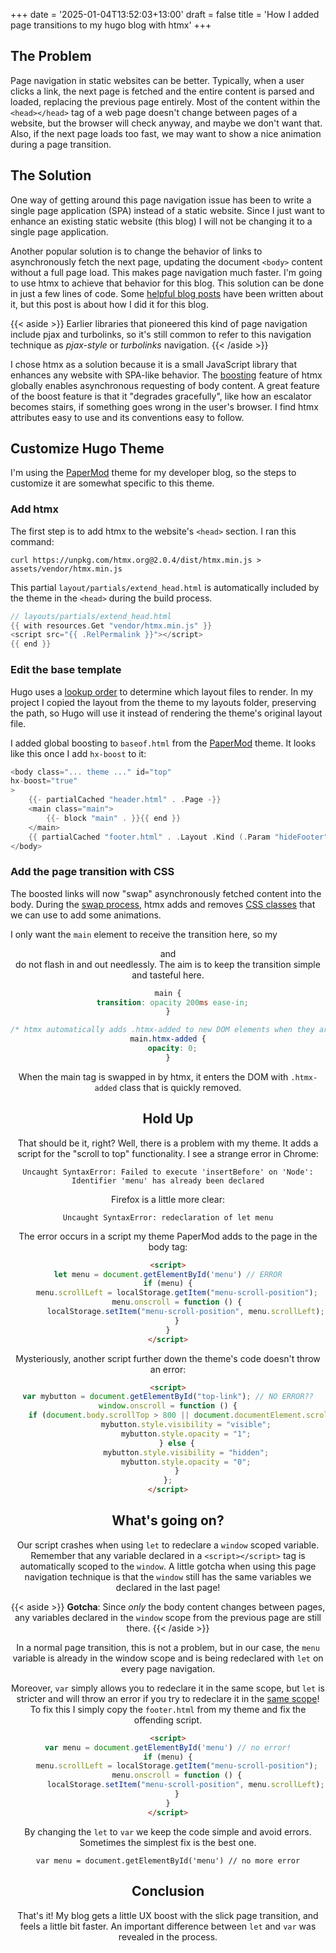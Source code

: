 +++
date = '2025-01-04T13:52:03+13:00'
draft = false
title = 'How I added page transitions to my hugo blog with htmx'
+++

## The Problem
Page navigation in static websites can be better. Typically, when a user clicks a link, the next page is fetched and the entire content is parsed and loaded, replacing the previous page entirely. Most of the content within the `<head></head>` tag of a web page doesn't change between pages of a website, but the browser will check anyway, and maybe we don't want that. Also, if the next page loads too fast, we may want to show a nice animation during a page transition.

## The Solution
One way of getting around this page navigation issue has been to write a single page application (SPA) instead of a static website. Since I just want to enhance an existing static website (this blog) I will not be changing it to a single page application.

Another popular solution is to change the behavior of links to asynchronously fetch the next page, updating the document `<body>` content without a full page load. This makes page navigation much faster. I'm going to use htmx to achieve that behavior for this blog. This solution can be done in just a few lines of code. Some [helpful blog posts](https://brandonrozek.com/blog/progressive-enhancement-page-transitions-hugo-htmx/) have been written about it, but this post is about how I did it for this blog.

{{< aside >}}
Earlier libraries that pioneered this kind of page navigation include pjax and turbolinks, so it's still common to refer to this navigation technique as *pjax-style* or *turbolinks* navigation.
{{< /aside >}}

I chose htmx as a solution because it is a small JavaScript library that enhances any website with SPA-like behavior. The [boosting](https://htmx.org/docs/#boosting) feature of htmx globally enables asynchronous requesting of body content. A great feature of the boost feature is that it "degrades gracefully", like how an escalator becomes stairs, if something goes wrong in the user's browser. I find htmx attributes easy to use and its conventions easy to follow.

## Customize Hugo Theme

I'm using the [PaperMod](https://adityatelange.github.io/hugo-PaperMod/) theme for my developer blog, so the steps to customize it are somewhat specific to this theme.

### Add htmx

The first step is to add htmx to the website's `<head>` section. I ran this command:

```
curl https://unpkg.com/htmx.org@2.0.4/dist/htmx.min.js > assets/vendor/htmx.min.js
```

This partial `layout/partials/extend_head.html` is automatically included by the theme in the `<head>` during the build process.

```go
// layouts/partials/extend_head.html
{{ with resources.Get "vendor/htmx.min.js" }}
<script src="{{ .RelPermalink }}"></script>
{{ end }}
```

### Edit the base template

Hugo uses a [lookup order](https://gohugo.io/templates/lookup-order/) to determine which layout files to render. In my project I copied the layout from the theme to my layouts folder, preserving the path, so Hugo will use it instead of rendering the theme's original layout file.

I added global boosting to `baseof.html` from the [PaperMod](https://adityatelange.github.io/hugo-PaperMod/) theme. It looks like this once I add `hx-boost` to it:
```go
<body class="... theme ..." id="top"
hx-boost="true"
>
    {{- partialCached "header.html" . .Page -}}
    <main class="main">
        {{- block "main" . }}{{ end }}
    </main>
    {{ partialCached "footer.html" . .Layout .Kind (.Param "hideFooter") (.Param "ShowCodeCopyButtons") -}}
</body>
```

### Add the page transition with CSS

The boosted links will now "swap" asynchronously fetched content into the body. During the [swap process](https://htmx.org/attributes/hx-swap/), htmx adds and removes [CSS classes](https://htmx.org/reference/#classes) that we can use to add some animations.

I only want the `main` element to receive the transition here, so my <header> and <footer> do not flash in and out needlessly. The aim is to keep the transition simple and tasteful here.

```css
main {
  transition: opacity 200ms ease-in;
}

/* htmx automatically adds .htmx-added to new DOM elements when they are swapped in */
main.htmx-added {
  opacity: 0;
}
```

When the main tag is swapped in by htmx, it enters the DOM with `.htmx-added` class that is quickly removed.

## Hold Up
That should be it, right? Well, there is a problem with my theme. It adds a script for the "scroll to top" functionality. I see a strange error in Chrome:

```
Uncaught SyntaxError: Failed to execute 'insertBefore' on 'Node': Identifier 'menu' has already been declared
```

Firefox is a little more clear:
```
Uncaught SyntaxError: redeclaration of let menu
```

The error occurs in a script my theme PaperMod adds to the page in the body tag:
```HTML
<script>
let menu = document.getElementById('menu') // ERROR
if (menu) {
    menu.scrollLeft = localStorage.getItem("menu-scroll-position");
    menu.onscroll = function () {
        localStorage.setItem("menu-scroll-position", menu.scrollLeft);
    }
}
</script>
```
Mysteriously, another script further down the theme's code doesn't throw an error:

```HTML
<script>
var mybutton = document.getElementById("top-link"); // NO ERROR??
window.onscroll = function () {
    if (document.body.scrollTop > 800 || document.documentElement.scrollTop > 800) {
        mybutton.style.visibility = "visible";
        mybutton.style.opacity = "1";
    } else {
        mybutton.style.visibility = "hidden";
        mybutton.style.opacity = "0";
    }
};
</script>
```

## What's going on?

Our script crashes when using `let` to redeclare a `window` scoped variable. Remember that any variable declared in a `<script></script>` tag is automatically scoped to the `window`. A little gotcha when using this page navigation technique is that the `window` still has the same variables we declared in the last page!

{{< aside >}}
**Gotcha**: Since *only* the body content changes between pages, any variables declared in the `window` scope from the previous page are still there.
{{< /aside >}}

In a normal page transition, this is not a problem, but in our case, the `menu` variable is already in the window scope and is being redeclared with `let` on every page navigation.

Moreover, `var` simply allows you to redeclare it in the same scope, but `let` is stricter and will throw an error if you try to redeclare it in the [same scope](https://developer.mozilla.org/en-US/docs/Web/JavaScript/Reference/Statements/let#redeclarations)! To fix this I simply copy the `footer.html` from my theme and fix the offending script.

```HTML
<script>
var menu = document.getElementById('menu') // no error!
if (menu) {
    menu.scrollLeft = localStorage.getItem("menu-scroll-position");
    menu.onscroll = function () {
        localStorage.setItem("menu-scroll-position", menu.scrollLeft);
    }
}
</script>
```
By changing the `let` to `var` we keep the code simple and avoid errors. Sometimes the simplest fix is the best one.

```JS
var menu = document.getElementById('menu') // no more error
```

## Conclusion

That's it! My blog gets a little UX boost with the slick page transition, and feels a little bit faster. An important difference between `let` and `var` was revealed in the process.
